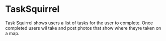 # TaskSquirrel
 Task Squirrel shows users a list of tasks for the user to complete. Once completed users wil take and post photos that show where theyre taken on a map.
